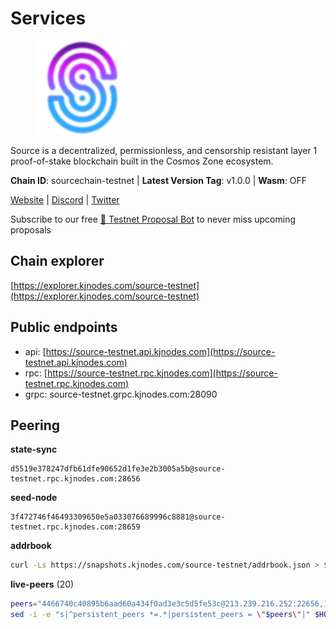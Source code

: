 # Services

<figure><img src="https://raw.githubusercontent.com/kj89/cosmos-images/main/logos/source.png" width="150" alt=""><figcaption></figcaption></figure>

Source is a decentralized, permissionless, and censorship resistant layer 1 proof-of-stake blockchain built in the Cosmos Zone ecosystem.

**Chain ID**: sourcechain-testnet | **Latest Version Tag**: v1.0.0 | **Wasm**: OFF

[Website](https://www.sourceprotocol.io/) | [Discord](https://discord.io/SourceProtocol) | [Twitter](https://www.twitter.com/sourceprotocol_)



Subscribe to our free [🤖 Testnet Proposal Bot](https://t.me/kjnodes_testnet_proposal_bot) to never miss upcoming proposals


## Chain explorer
[https://explorer.kjnodes.com/source-testnet](https://explorer.kjnodes.com/source-testnet)

## Public endpoints

* api: [https://source-testnet.api.kjnodes.com](https://source-testnet.api.kjnodes.com)
* rpc: [https://source-testnet.rpc.kjnodes.com](https://source-testnet.rpc.kjnodes.com)
* grpc: source-testnet.grpc.kjnodes.com:28090

## Peering

**state-sync**

```text
d5519e378247dfb61dfe90652d1fe3e2b3005a5b@source-testnet.rpc.kjnodes.com:28656
```

**seed-node**

```text
3f472746f46493309650e5a033076689996c8881@source-testnet.rpc.kjnodes.com:28659
```

**addrbook**
```bash
curl -Ls https://snapshots.kjnodes.com/source-testnet/addrbook.json > $HOME/.source/config/addrbook.json
```

**live-peers** (20)
```bash
peers="4466740c40895b6aad60a434f0ad3e3c5d5fe53c@213.239.216.252:22656,1450d99427abd81410c6f8032aec25961bf7bf89@80.82.215.19:36656,b99c46a83e72280ccdb81994fd60b9b1cc74b1ab@84.21.171.142:26656,4ede26dd5fbb87bd9dba462fe2c3c3e39e15c8f2@207.180.224.128:46656,f9c66449320c103f6c33b10f5926b20732a3bd10@194.60.201.69:26656,d5519e378247dfb61dfe90652d1fe3e2b3005a5b@65.109.68.190:28656,fabc85731f628d8dd1cb20c865c36832ea624772@65.108.88.28:26656,e225dac8c3407df8419fb01f4255d72212a3b6ee@194.233.80.252:26656,492d7c007dd37f05d2b469865685eb9e4460a379@35.87.85.162:26656,ddb472d197b8a732bb3f8878035603769aa4c85b@161.35.75.82:26656,c27d26527c2f8a097c5a99800809d15338ac3bdb@95.217.207.236:20056,756368e62cbff16f8d0edcc4d169a090464bed53@38.242.194.233:26656,f2936d8f0ae99b9fa99d179f746faacc9c41a5c3@65.108.158.181:26656,b02e2bd359623aeee2d4fad94d37af8b064508f6@167.235.224.141:26656,82d31c68dd604bbcd547eef014df465ee986b1d0@193.46.243.160:26656,cac254555deea35a70c821abd7f3e7db47a46d55@65.109.92.241:20056,c11b85deb59574812a7e6b9d6181df36bef15d2f@65.108.105.48:27656,7143126daf3c0983745a0b10b83c8e794c4fb2fc@65.108.126.46:33656,9d16b552697cdce3c8b4f23de53708533d99bc59@165.232.144.133:26656,d960215e0788fcfc04b9e2e824e5751bf1efe7fc@65.108.82.152:26656"
sed -i -e "s|^persistent_peers *=.*|persistent_peers = \"$peers\"|" $HOME/.source/config/config.toml
```
